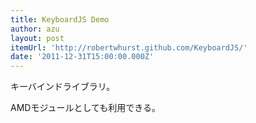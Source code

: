 ```yaml
---
title: KeyboardJS Demo
author: azu
layout: post
itemUrl: 'http://robertwhurst.github.com/KeyboardJS/'
date: '2011-12-31T15:00:00.000Z'
---
```

キーバインドライブラリ。

AMDモジュールとしても利用できる。
